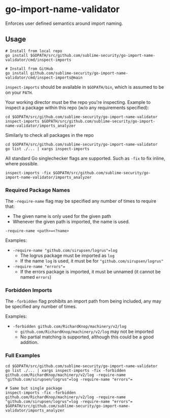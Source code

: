 # go-import-name-validator
Enforces user defined semantics around import naming.

## Usage

```
# Install from local repo
go install $GOPATH/src/github.com/sublime-security/go-import-name-validator/cmd/inspect-imports

# Install from GitHub
go install github.com/sublime-security/go-import-name-validator/cmd/inspect-imports@main
```

`inspect-imports` should be available in `$GOPATH/bin`, which is assumed to be on your `PATH`.

Your working director must be the repo you're inspecting. Example to inspect a package within this repo (w/o any requirements specified):

```
cd $GOPATH/src/github.com/sublime-security/go-import-name-validator
inspect-imports $GOPATH/src/github.com/sublime-security/go-import-name-validator/imports_analyzer
```

Similarly to check all packages in the repo

```
cd $GOPATH/src/github.com/sublime-security/go-import-name-validator
go list ./... | xargs inspect-imports
```

All standard Go singlechecker flags are supported. Such as `-fix` to fix inline, where possible.
```
inspect-imports -fix $GOPATH/src/github.com/sublime-security/go-import-name-validator/imports_analyzer
```

### Required Package Names

The `-require-name` flag may be specified any number of times to require that:
* The given name is only used for the given path
* Whenever the given path is imported, the name is used.

`-require-name <path>=<?name>`

Examples:
* `-require-name "github.com/sirupsen/logrus"=log`
  * The logrus package must be imported as `log`
  * If the name `log` is used, it must be for `"github.com/sirupsen/logrus"`
* `-require-name "errors"=`
  * If the errors package is imported, it must be unnamed (it cannot be named `errors`)

### Forbidden Imports

The `-forbidden` flag prohibits an import path from being included, any may be specified any number of times.

Examples:
* `-forbidden github.com/RichardKnop/machinery/v2/log`
  * `github.com/RichardKnop/machinery/v2/log` may not be imported
  * No partial matching is supported, although this could be a good addition.

### Full Examples

```
cd $GOPATH/src/github.com/sublime-security/go-import-name-validator
go list ./... | xargs inspect-imports -fix -forbidden github.com/RichardKnop/machinery/v2/log -require-name "github.com/sirupsen/logrus"=log -require-name "errors"=

# Same but single package
inspect-imports -fix -forbidden github.com/RichardKnop/machinery/v2/log -require-name "github.com/sirupsen/logrus"=log -require-name "errors"= $GOPATH/src/github.com/sublime-security/go-import-name-validator/imports_analyzer
```
